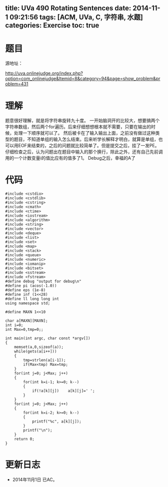 title: UVa 490 Rotating Sentences
date: 2014-11-1 09:21:56
tags: [ACM, UVa, C, 字符串, 水题]
categories: Exercise
toc: true
---
# 题目	
源地址：

http://uva.onlinejudge.org/index.php?option=com_onlinejudge&Itemid=8&category=94&page=show_problem&problem=431

# 理解
题意很好理解，就是将字符串旋转九十度。
一开始脑洞开的比较大，想要搞两个字符串数组，然后两个for遍历。后来仔细想想根本就不需要，只要在输出的时候，处理一下顺序就可以了。
然后被卡在了输入输出上面，之前没有做过这种类型的题目，不知道单组的输入怎么结束。后来听学长解释才明白，就算是单组，也可以用EOF来结束的，之后的问题就比较简单了。但是提交之后，挂了一发PE。仔细检查之后，认为问题出在题目中输入的那个换行，除此之外，还有自己先前调用的一个计数变量i的值比应有的值多了1。
Debug之后，幸福的A了

<!-- more -->

# 代码
```
#include <cstdio>
#include <cstdlib>
#include <cstring>
#include <cmath>
#include <ctime>
#include <iostream>
#include <algorithm>
#include <string>
#include <vector>
#include <deque>
#include <list>
#include <set>
#include <map>
#include <stack>
#include <queue>
#include <numeric>
#include <iomanip>
#include <bitset>
#include <sstream>
#include <fstream>
#define debug "output for debug\n"
#define pi (acos(-1.0))
#define eps (1e-8)
#define inf (1<<28)
#define ll long long int
using namespace std;

#define MAXN 1<<10

char a[MAXN][MAXN];
int i=0;
int Max=0,tmp=0;;

int main(int argc, char const *argv[])
{
    memset(a,0,sizeof(a));
    while(gets(a[i++]))
    {
        tmp=strlen(a[i-1]);
        if(Max<tmp) Max=tmp;
    }
    for(int j=0; j<Max; j++)
    {
        for(int k=i-1; k>=0; k--)
        {
            if(!a[k][j])    a[k][j]=' ';
        }
    }
    for(int j=0; j<Max; j++)
    {
        for(int k=i-2; k>=0; k--)
        {
            printf("%c", a[k][j]);
        }
        printf("\n");
    }
    return 0;
}

```
# 更新日志
- 2014年11月1日 已AC。